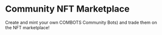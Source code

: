 # Community NFT Marketplace

Create and mint your own COMBOTS Community Bots) and trade them on the NFT marketplace!

